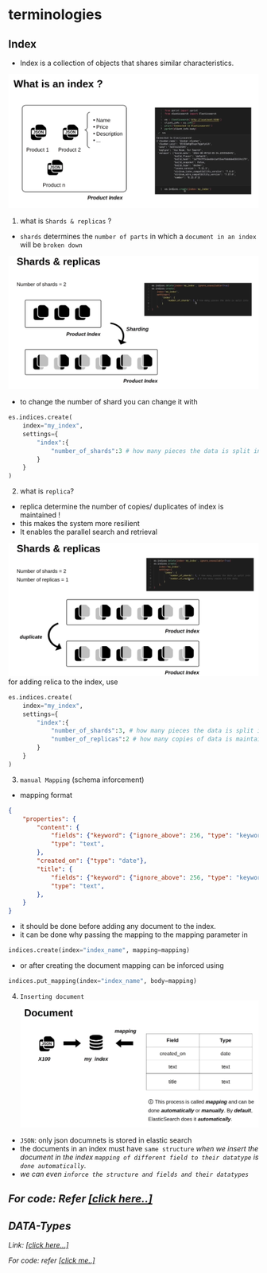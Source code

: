 # terminologies

## Index
-   Index is a collection of objects that shares similar characteristics.

![Index](./img-src/index_creation.png)

1. what is `Shards & replicas` ?
-   `shards` determines the `number of parts` in which a `document in an index` will be `broken down`

![shards](./img-src/shards.png)
-    to change the number of shard you can change it with 
```python
es.indices.create(
    index="my_index",
    settings={
        "index":{
            "number_of_shards":3 # how many pieces the data is split into
        }
    }
)
```
2. what is `replica`?
-   replica determine the number of copies/ duplicates of index is maintained !
-   this makes the system more resilient 
-   It enables the parallel search and retrieval

![replicas](./img-src/replicas.png)
for adding relica to the index, use
```python
es.indices.create(
    index="my_index",
    settings={
        "index":{
            "number_of_shards":3, # how many pieces the data is split into
            "number_of_replicas":2 # how many copies of data is maintained
        }
    }
)
```

3. `manual Mapping` (schema inforcement)
- mapping format
```json
{
    "properties": {
        "content": {
            "fields": {"keyword": {"ignore_above": 256, "type": "keyword"}},
            "type": "text",
        },
        "created_on": {"type": "date"},
        "title": {
            "fields": {"keyword": {"ignore_above": 256, "type": "keyword"}},
            "type": "text",
        },
    }
}
```
- it should be done before adding any document to the index. 
- it can be done why passing the mapping to the mapping parameter in 
```python
indices.create(index="index_name", mapping=mapping)
```
- or after creating the document mapping can be inforced using 

```python
indices.put_mapping(index="index_name", body=mapping)
```
4. `Inserting document`
![Insert document](./img-src/insert_data_to_index.png)
- `JSON`: only json documnets is stored in elastic search
- the documents in an index must have `same structure`
<i> when we insert the document in the index `mapping of different field to their datatype` is` done automatically`.
- we can even `inforce the structure and fields and their datatypes
`

For code: Refer <a href="./src/create_index.ipynb">[click here..]</a>
---

## DATA-Types

Link: <a href="./field_data_types.md">[click here...]</a>


For code: refer <a href="./src/field_data_types.ipynb">[click me..]</a>